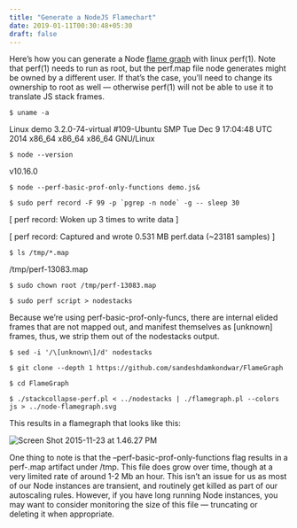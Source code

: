 ```yaml
---
title: "Generate a NodeJS Flamechart"
date: 2019-01-11T00:30:48+05:30
draft: false
---
```



Here’s how you can generate a Node [flame graph](http://www.brendangregg.com/flamegraphs.html)  with linux perf(1). Note that perf(1) needs to run as root, but the perf.map file node generates might be owned by a different user. If that’s the case, you’ll need to change its ownership to root as well — otherwise perf(1) will not be able to use it to translate JS stack frames.

    $ uname -a

Linux demo 3.2.0-74-virtual #109-Ubuntu SMP Tue Dec 9 17:04:48 UTC 2014 x86_64 x86_64 x86_64 GNU/Linux

    $ node --version

v10.16.0

    $ node --perf-basic-prof-only-functions demo.js&

    $ sudo perf record -F 99 -p `pgrep -n node` -g -- sleep 30

[ perf record: Woken up 3 times to write data ]

[ perf record: Captured and wrote 0.531 MB perf.data (~23181 samples) ]

    $ ls /tmp/*.map

/tmp/perf-13083.map

    $ sudo chown root /tmp/perf-13083.map

    $ sudo perf script > nodestacks

Because we’re using perf-basic-prof-only-funcs, there are internal elided frames that are not mapped out, and manifest themselves as [unknown] frames, thus, we strip them out of the nodestacks output.

    $ sed -i '/\[unknown\]/d' nodestacks

    $ git clone --depth 1 https://github.com/sandeshdamkondwar/FlameGraph

    $ cd FlameGraph

    $ ./stackcollapse-perf.pl < ../nodestacks | ./flamegraph.pl --colors js > ../node-flamegraph.svg

This results in a flamegraph that looks like this:

![Screen Shot 2015-11-23 at 1.46.27 PM](https://yunong.files.wordpress.com/2015/11/screen-shot-2015-11-23-at-1-46-27-pm.png?w=748)

One thing to note is that the –perf-basic-prof-only-functions flag results in a perf-<pid>.map artifact under /tmp. This file does grow over time, though at a very limited rate of around 1-2 Mb an hour. This isn’t an issue for us as most of our Node instances are transient, and routinely get killed as part of our autoscaling rules. However, if you have long running Node instances, you may want to consider monitoring the size of this file — truncating or deleting it when appropriate.
